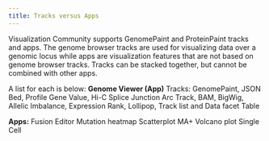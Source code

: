 ```yaml
---
title: Tracks versus Apps
---
```


Visualization Community supports GenomePaint and ProteinPaint tracks and apps. The genome browser tracks are used for visualizing data over a genomic locus while apps are 
visualization features that are not based on genome browser tracks. Tracks can be stacked together, but cannot be combined with other apps. 

A list for each is below:
**Genome Viewer (App)**
Tracks:
GenomePaint,
JSON Bed,
Profile Gene Value,
Hi-C
Splice Junction
Arc Track,
BAM,
BigWig,
Allelic Imbalance,
Expression Rank,
Lollipop,
Track list and Data facet Table

**Apps:**
Fusion Editor
Mutation heatmap
Scatterplot
MA+ Volcano plot
Single Cell

